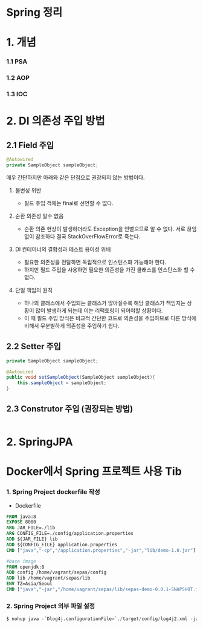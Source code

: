 # Spring 정리

# 1. 개념

### 1.1 PSA

### 1.2 AOP

### 1.3 IOC


# 2. DI 의존성 주입 방법

## 2.1 Field 주입
~~~java
@Autowired
private SampleObject sampleObject;
~~~

매우 간단하지만 아래와 같은 단점으로 권장되지 않는 방법이다.
1. 불변성 위반
    - 필드 주입 객체는 final로 선언할 수 없다.
    
2. 순환 의존성 알수 없음
    - 순환 의존 현상이 발생하더라도 Exception을 안뱉으므로 알 수 없다.
    서로 끊임없이 참조하다 결국 StackOverFlowError로 죽는다.

3. DI 컨테이너의 결합성과 테스트 용이성 위배
    - 필요한 의존성을 전달하면 독립적으로 인스턴스화 가능해야 한다.
    - 하지만 필드 주입을 사용하면 필요한 의존성을 가진 클래스를 인스턴스화 할 수 없다.

4. 단일 책임의 원칙
    - 하나의 클래스에서 주입되는 클래스가 많아질수록 해당 클래스가 책임지는 상황이 많이 발생하게 되는데 이는 리팩토링이 되어야할 상황이다.
    - 이 때 필드 주입 방식은 비교적 간단한 코드로 의존성을 주입하므로 다른 방식에 비해서 무분별하게 의존성을 주입하기 쉽다.

## 2.2 Setter 주입
~~~java
private SampleObject sampleObject;

@Autowired
public void setSampleObject(SampleObject sampleObject){
    this.sampleObject = sampleObject;
}
~~~

## 2.3 Construtor 주입 (권장되는 방법)
~~~java
~~~


# 2. SpringJPA



# Docker에서 Spring 프로젝트 사용 Tib

### 1. Spring Project dockerfile 작성
* Dockerfile
~~~Dockerfile
FROM java:8
EXPOSE 8080
ARG JAR_FILE=./lib
ARG CONFIG_FILE=./config/application.properties
ADD ${JAR_FILE} lib
ADD ${CONFIG_FILE} application.properties
CMD ["java","-cp","/application.properties","-jar","lib/demo-1.0.jar"]

#base image
FROM openjdk:8
ADD config /home/vagrant/sepas/config
ADD lib /home/vagrant/sepas/lib
ENV TZ=Asia/Seoul
CMD ["java","-jar","/home/vagrant/sepas/lib/sepas-demo-0.0.1-SNAPSHOT.jar","--spring.config.location=/home/vagrant/sepas/config/application.yml"]
~~~

### 2. Spring Project 외부 파일 설정
~~~py
$ nohup java -`Dlog4j.configurationFile=`./target/config/log4j2.xml -jar target/lib/maven-sepas-demo-0.0.1-SNAPSHOT.jar --spring.config.location=file:./target/config/application.properties 1> /dev/null 2>&1 &
~~~

